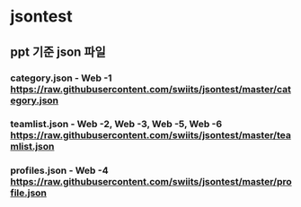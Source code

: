 # jsontest

## ppt 기준 json 파일

### category.json - Web -1 https://raw.githubusercontent.com/swiits/jsontest/master/category.json

### teamlist.json - Web -2, Web -3, Web -5, Web -6 https://raw.githubusercontent.com/swiits/jsontest/master/teamlist.json
### profiles.json - Web -4 https://raw.githubusercontent.com/swiits/jsontest/master/profile.json



